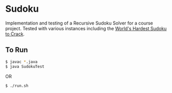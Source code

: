 # Sudoku

Implementation and testing of a Recursive Sudoku Solver for a course project. Tested with various instances including the [World's Hardest Sudoku to Crack](http://www.telegraph.co.uk/news/science/science-news/9359579/Worlds-hardest-sudoku-can-you-crack-it.html).

## To Run
```bash
$ javac *.java
$ java SudokuTest
```

OR

```bash
$ ./run.sh
```
